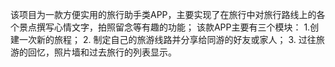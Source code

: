 该项目为一款方便实用的旅行助手类APP，主要实现了在旅行中对旅行路线上的各个景点撰写心情文字，拍照留念等有趣的功能；
该款APP主要有三个模块：
        1.创建一次新的旅程；
        2. 制定自己的旅游线路并分享给同游的好友或家人；
        3. 过往旅游的回忆，照片墙和过去旅行的列表显示。
